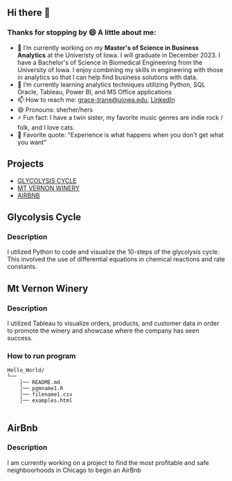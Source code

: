 ## Hi there 👋
### Thanks for stopping by 😄 A little about me:
- 🔭 I’m currently working on my **Master's of Science in Business Analytics** at the Univeristy of Iowa. I will graduate in December 2023. I have a Bachelor's of Science in Biomedical Engineering from the University of Iowa. I enjoy combining my skills in engineering with those in analytics so that I can help find business solutions with data.
- 🌱 I’m currently learning analytics techniques utilizing Python, SQL Oracle, Tableau, Power BI, and MS Office applications
- 📫 How to reach me: grace-trane@uiowa.edu, [LinkedIn](https://www.linkedin.com/in/grace-trane/)
- 😄 Pronouns: she/her/hers
- ⚡ Fun fact: I have a twin sister, my favorite music genres are indie rock / folk, and I love cats.
- 🐥 Favorite quote: "Experience is what happens when you don't get what you want"
## Projects
- [GLYCOLYSIS CYCLE](#Glycolysis-Cycle)
- [MT VERNON WINERY](#Mt-Vernon-Winery)
- [AIRBNB](#AirBnb)
## Glycolysis Cycle
### Description
I utilized Python to code and visualize the 10-steps of the glycolysis cycle. This involved the use of differential equations in chemical reactions and rate constants. 
## Mt Vernon Winery
### Description
I utilized Tableau to visualize orders, products, and customer data in order to promote the winery and showcase where the company has seen success.
### How to run program
```text
Hello_World/
└── 
    │── README.md
    │── pgmname1.R
    │── filename1.csv
    │── examples.html
   
```
## AirBnb
### Description
I am currently working on a project to find the most profitable and safe neighboorhoods in Chicago to begin an AirBnb
